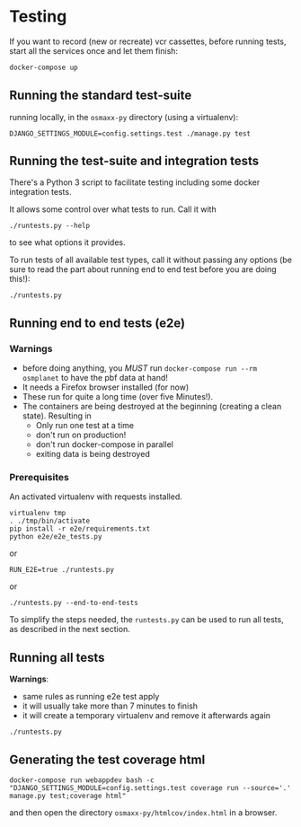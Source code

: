 # Testing

If you want to record (new or recreate) vcr cassettes, before running tests,
start all the services once and let them finish:

```bash
docker-compose up
```

## Running the standard test-suite

running locally, in the `osmaxx-py` directory (using a virtualenv):

```shell
DJANGO_SETTINGS_MODULE=config.settings.test ./manage.py test
```

## Running the test-suite and integration tests

There's a Python 3 script to facilitate testing including some docker integration tests.

It allows some control over what tests to run. Call it with
```shell
./runtests.py --help
```
to see what options it provides.

To run tests of all available test types, call it without passing any options (be sure to read the part about
running end to end test before you are doing this!):
```shell
./runtests.py
```

## Running end to end tests (e2e)

### Warnings 

* before doing anything, you *MUST* run `docker-compose run --rm osmplanet` to have the pbf data at hand!
* It needs a Firefox browser installed (for now)
* These run for quite a long time (over five Minutes!). 
* The containers are being destroyed at the beginning (creating a clean state). Resulting in
    * Only run one test at a time
    * don't run on production!
    * don't run docker-compose in parallel
    * exiting data is being destroyed 

### Prerequisites

An activated virtualenv with requests installed.

```shell
virtualenv tmp
. ./tmp/bin/activate
pip install -r e2e/requirements.txt
python e2e/e2e_tests.py
```
or
```shell
RUN_E2E=true ./runtests.py
```
or
```shell
./runtests.py --end-to-end-tests
```

To simplify the steps needed, the `runtests.py` can be used to run all tests, as described in the next section.
 
## Running all tests

**Warnings**:

* same rules as running e2e test apply
* it will usually take more than 7 minutes to finish
* it will create a temporary virtualenv and remove it afterwards again

```shell
./runtests.py
```


## Generating the test coverage html

```shell
docker-compose run webappdev bash -c "DJANGO_SETTINGS_MODULE=config.settings.test coverage run --source='.' manage.py test;coverage html"
``` 

and then open the directory `osmaxx-py/htmlcov/index.html` in a browser.

